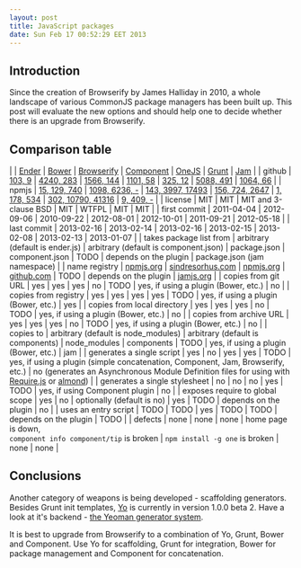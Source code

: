 ```yaml
---
layout: post
title: JavaScript packages
date: Sun Feb 17 00:52:29 EET 2013
---
```

<style>
table {
    white-space: nowrap;
}
</style>

## Introduction
Since the creation of Browserify by James Halliday in 2010,
a whole landscape of various CommonJS package managers has been built up.
This post will evaluate the new options
and should help one to decide whether there is an upgrade from Browserify.

## Comparison table

| | [Ender](http://ender.jit.su) | [Bower](http://twitter.github.com/bower/) | [Browserify](http://browserify.org/) | [Component](http://component.io/) | [OneJS](https://github.com/azer/onejs) | [Grunt](http://gruntjs.com/) | [Jam](http://jamjs.org/) |
| github | [103, 9](https://github.com/ender-js/Ender) | [4240, 283](https://github.com/twitter/bower) | [1566, 144](https://github.com/substack/node-browserify) | [1101, 58](https://github.com/component/component) | [325, 12](https://github.com/azer/onejs) | [5088, 491](https://github.com/gruntjs/grunt) | [1064, 66](https://github.com/caolan/jam) |
| npmjs | [15, 129, 740](https://npmjs.org/package/ender) | [1098, 6236, -](https://npmjs.org/package/bower) | [143, 3997, 17493](https://npmjs.org/package/browserify) | [156, 724, 2647](https://npmjs.org/package/component) | [1, 178, 534](https://npmjs.org/package/one) | [302, 10790, 41316](https://npmjs.org/package/grunt) | [9, 409, -](https://npmjs.org/package/jamjs) |
| license | MIT | MIT | MIT and 3-clause BSD | MIT | WTFPL | MIT | MIT |
| first commit | 2011-04-04 | 2012-09-06 | 2010-09-22 | 2012-08-01 | 2012-10-01 | 2011-09-21 | 2012-05-18 |
| last commit | 2013-02-16 | 2013-02-14 | 2013-02-16 | 2013-02-15 | 2013-02-08 | 2013-02-13 | 2013-01-07 |
| takes package list from | arbitrary (default is ender.js) | arbitrary (default is component.json) | package.json | component.json | TODO | depends on the plugin | package.json (jam namespace) |
| name registry | [npmjs.org](https://npmjs.org) | [sindresorhus.com](http://sindresorhus.com/bower-components/) | [npmjs.org](https://npmjs.org) | [github.com](https://github.com) | TODO | depends on the plugin | [jamjs.org](http://jamjs.org/) |
| copies from git URL | yes | yes | yes | no | TODO | yes, if using a plugin (Bower, etc.) | no |
| copies from registry | yes | yes | yes | yes | TODO | yes, if using a plugin (Bower, etc.) | yes |
| copies from local directory | yes | yes | yes | no | TODO | yes, if using a plugin (Bower, etc.) | no |
| copies from archive URL | yes | yes | yes | no | TODO | yes, if using a plugin (Bower, etc.) | no |
| copies to | arbitrary (default is node_modules) | arbitrary (default is components) | node_modules | components | TODO | yes, if using a plugin (Bower, etc.) | jam |
| generates a single script | yes | no | yes | yes | TODO | yes, if using a plugin (simple concatenation, Component, Jam, Browserify, etc.) | no (generates an Asynchronous Module Definition files for using with [Require.js](http://requirejs.org/) or [almond](https://github.com/jrburke/almond)) |
| generates a single stylesheet | no | no | no | yes | TODO | yes, if using Component plugin | no |
| exposes require to global scope | yes | no | optionally (default is no) | yes | TODO | depends on the plugin | no |
| uses an entry script | TODO | TODO | yes | TODO | TODO | depends on the plugin | TODO |
| defects | none | none | none | home page is down,<br>`component info component/tip` is broken | `npm install -g one` is broken | none | none |

## Conclusions

Another category of weapons is being developed - scaffolding generators. Besides Grunt init templates, [Yo](http://yeoman.io) is currently in version 1.0.0 beta 2. Have a look at it's backend - [the Yeoman generator system](https://github.com/yeoman/generator).

It is best to upgrade from Browserify to a combination of Yo, Grunt, Bower and Component. Use Yo for scaffolding, Grunt for integration, Bower for package management and Component for concatenation.
